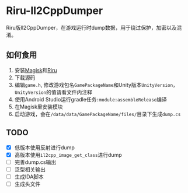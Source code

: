 # Riru-Il2CppDumper
Riru版Il2CppDumper，在游戏运行时dump数据，用于绕过保护，加密以及混淆。

## 如何食用
1. 安装[Magisk](https://github.com/topjohnwu/Magisk)和[Riru](https://github.com/RikkaApps/Riru)
2. 下载源码
3. 编辑`game.h`, 修改游戏包名`GamePackageName`和Unity版本`UnityVersion`，`UnityVersion`的值请看文件内注释
4. 使用Android Studio运行gradle任务`:module:assembleRelease`编译
5. 在Magisk里安装模块
6. 启动游戏，会在`/data/data/GamePackageName/files/`目录下生成`dump.cs`

## TODO
- [x] 低版本使用反射进行dump
- [x] 高版本使用`il2cpp_image_get_class`进行dump
- [ ] 完善dump.cs输出
- [ ] 泛型相关输出
- [ ] 生成IDA脚本
- [ ] 生成头文件
